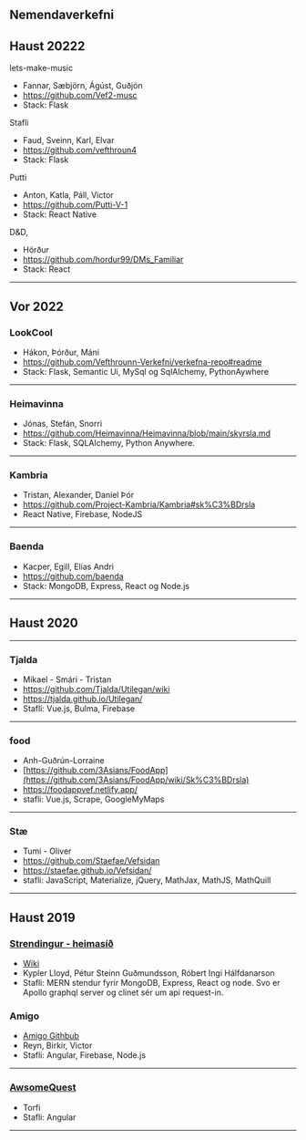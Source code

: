## Nemendaverkefni

## Haust 20222

lets-make-music
- Fannar, Sæbjörn, Ágúst, Guðjón
- https://github.com/Vef2-musc
- Stack: Flask

Stafli
- Faud, Sveinn, Karl, Elvar
- https://github.com/vefthroun4
- Stack: Flask

Putti
- Anton, Katla, Páll, Victor
- https://github.com/Putti-V-1
- Stack: React Native

D&D, 
- Hörður
- https://github.com/hordur99/DMs_Familiar
- Stack: React

---

## Vor 2022

### LookCool
- Hákon, Þórður, Máni
- https://github.com/Vefthrounn-Verkefni/verkefna-repo#readme
- Stack: Flask, Semantic Ui, MySql og SqlAlchemy, PythonAywhere

---

### Heimavinna
- Jónas, Stefán, Snorri
- https://github.com/Heimavinna/Heimavinna/blob/main/skyrsla.md
- Stack: Flask, SQLAlchemy, Python Anywhere.

---

### Kambria
- Tristan, Alexander, Daniel Þór
- https://github.com/Project-Kambria/Kambria#sk%C3%BDrsla
- React Native, Firebase, NodeJS

---

### Baenda
- Kacper, Egill, Elías Andri
- https://github.com/baenda
- Stack: MongoDB, Express, React og Node.js

---

## Haust 2020

---

### Tjalda
- Mikael - Smári - Tristan
- https://github.com/Tjalda/Utilegan/wiki
- https://tjalda.github.io/Utilegan/
- Stafli: Vue.js, Bulma, Firebase

---

### food
- Anh-Guðrún-Lorraine
- [https://github.com/3Asians/FoodApp](https://github.com/3Asians/FoodApp/wiki/Sk%C3%BDrsla)
- https://foodappvef.netlify.app/
- stafli: Vue.js, Scrape, GoogleMyMaps  

---

### Stæ 
- Tumi - Oliver
- https://github.com/Staefae/Vefsidan
- https://staefae.github.io/Vefsidan/
- stafli: JavaScript, Materialize, jQuery, MathJax, MathJS, MathQuill

---


## Haust 2019

### [Strendingur - heimasíð](http://tolvubraut.is/VEF4-Haust19-TenderStrendingur/)
- [Wiki](https://github.com/Robertingi00/Tender-Strendingur/wiki/Sk%C3%BDrsla)
- Kypler Lloyd, Pétur Steinn Guðmundsson, Róbert Ingi Hálfdanarson
- Stafli: MERN stendur fyrir MongoDB, Express, React og node. Svo er Apollo graphql server og clinet sér um api request-in.

### Amigo
- [Amigo Githbub](https://github.com/omegindino/amigo)
- Reyn, Birkir, Victor
- Stafli: Angular, Firebase, Node.js

---

### [AwsomeQuest](https://github.com/AwesomeQuest/VEFTH2VTH05DU-master/wiki/Website-aims,-functions,-and-notes.)
- Torfi
- Stafli: Angular

---
